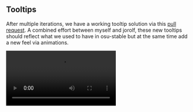 ## Tooltips

After multiple iterations, we have a working tooltip solution via this [pull request](https://github.com/ppy/osu/pull/653). A combined effort between myself and jorolf, these new tooltips should reflect what we used to have in osu-stable but at the same time add a new feel via animations.

<video src="//puu.sh/zPom7/274eb3e466.mp4" controls preload="metadata" />

Note that these are not heavily deployed throughout the interface yet; this will happen over time.

## Minor changes

- Sliderbars sound effects have been tamed a bit.
- Fixed chat timestamps being in 12-hour time.
- [API updates](https://github.com/ppy/osu/pull/657) to allow statistics to be shown at the results screen.
- Taiko drumroll [conversion fixes](https://github.com/ppy/osu/pull/656/commits/8facf473d15ce5555af24b12b23c71ed475d6b3f) and tick [design changes](https://github.com/ppy/osu/pull/656/commits/a958c99e2264454f1cc5dd0f704bfe380bbabfe8).
- Fix for lag when [watching taiko in autoplay](https://github.com/ppy/osu/pull/656/commits/61090d918c4adfac59d06057c90483d135f735f6).
- Glow of health bar [changes](https://github.com/ppy/osu/pull/656/commits/6e3018f36da0afa59e226096632e23d6e7f0e134) when objects are successfully hit.

## New release available

2017.420.0 is now available from [github releases](https://github.com/ppy/osu/releases/tag/v2017.420.0) (or via auto-update if you already have lazer installed)!

This build sees the **initial release of the results screen** to the public. As mentioned multiple times, the design is not yet complete, but it's a huge leap forward from what we've had until now! You can click through to the results screen from leaderboards at song select, or play a map and experience it for yourself.